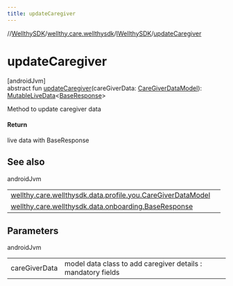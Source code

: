 ```yaml
---
title: updateCaregiver
---
```

//[WellthySDK](../../../index.html)/[wellthy.care.wellthysdk](../index.html)/[IWellthySDK](index.html)/[updateCaregiver](update-caregiver.html)



# updateCaregiver



[androidJvm]\
abstract fun [updateCaregiver](update-caregiver.html)(careGiverData: [CareGiverDataModel](../../wellthy.care.wellthysdk.data.profile.you/-care-giver-data-model/index.html)): [MutableLiveData](https://developer.android.com/reference/kotlin/androidx/lifecycle/MutableLiveData.html)&lt;[BaseResponse](../../wellthy.care.wellthysdk.data.onboarding/-base-response/index.html)&gt;



Method to update caregiver data



#### Return



live data with BaseResponse



## See also


androidJvm

| | |
|---|---|
| [wellthy.care.wellthysdk.data.profile.you.CareGiverDataModel](../../wellthy.care.wellthysdk.data.profile.you/-care-giver-data-model/index.html) |  |
| [wellthy.care.wellthysdk.data.onboarding.BaseResponse](../../wellthy.care.wellthysdk.data.onboarding/-base-response/index.html) |  |



## Parameters


androidJvm

| | |
|---|---|
| careGiverData | model data class to add caregiver details : mandatory fields |




